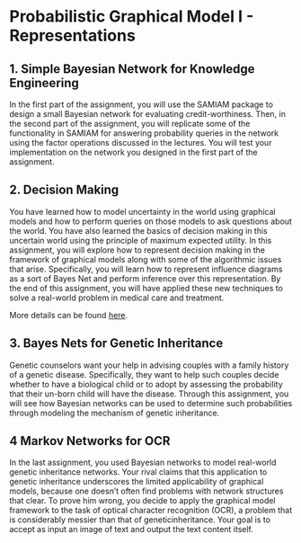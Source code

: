 # Probabilistic Graphical Model I - Representations

## 1. Simple Bayesian Network for Knowledge Engineering
In the first part of the assignment, you will use the SAMIAM package to design a small Bayesian network for evaluating credit-worthiness. Then, in the second part of the assignment, you will replicate some of the functionality in SAMIAM for answering probability queries in the network using the factor operations discussed in the lectures. You will test your implementation on the network you designed in the first part of the assignment.

## 2. Decision Making
You have learned how to model uncertainty in the world using graphical models and how to perform queries on those models to ask questions about the world. You have also learned the basics of decision making in this uncertain world using the principle of maximum expected utility. In this assignment, you will explore how to represent decision making in the framework of graphical models along with some of the algorithmic issues that arise. Specifically, you will learn how to represent influence diagrams as a sort of Bayes Net and perform inference over this representation. By the end of this assignment, you will have applied these new techniques to solve a real-world problem in medical care and treatment.

More details can be found [here](https://github.com/2wavetech/Probabilistic-Graphical-Model-I---Representations/blob/master/Decision-Making-Release/PA-Decision-Making.pdf).

## 3. Bayes Nets for Genetic Inheritance
Genetic counselors want your help in advising couples with a family history of a genetic disease. Specifically, they want to help such couples decide whether to have a biological child or to adopt by assessing the probability that their un-born child will have the disease. Through this assignment, you will see how Bayesian networks can be used to determine such probabilities through modeling the mechanism of genetic inheritance.

## 4 Markov Networks for OCR
In the last assignment, you used Bayesian networks to model real-world genetic inheritance networks. Your rival claims that this application to genetic inheritance underscores the limited applicability of graphical models, because one doesn’t often find problems with network structures that clear. To prove him wrong, you decide to apply the graphical model framework to the task of
optical character recognition (OCR), a problem that is considerably messier than that of geneticinheritance. Your goal is to accept as input an image of text and output the text content itself.
